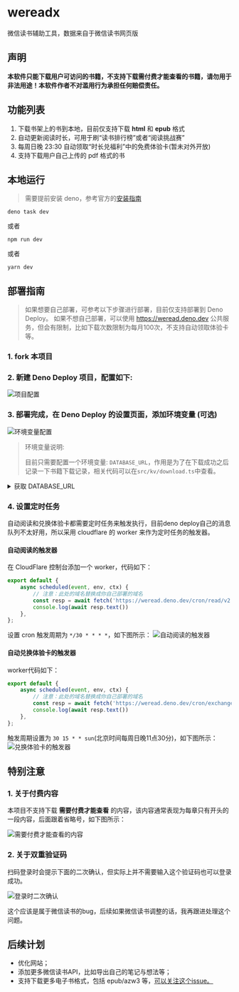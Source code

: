 # wereadx

微信读书辅助工具，数据来自于微信读书网页版

## 声明
**本软件只能下载用户可访问的书籍，不支持下载需付费才能查看的书籍，请勿用于非法用途！本软件作者不对滥用行为承担任何赔偿责任。**

## 功能列表

1. 下载书架上的书到本地，目前仅支持下载 **html** 和 **epub** 格式
2. 自动更新阅读时长，可用于刷“读书排行榜”或者“阅读挑战赛”
3. 每周日晚 23:30 自动领取“时长兑福利”中的免费体验卡(暂未对外开放)
4. 支持下载用户自己上传的 pdf 格式的书


## 本地运行

> 需要提前安装 deno，参考官方的[安装指南](https://docs.deno.com/runtime/manual/getting_started/installation)

```shell
deno task dev
```
或者
```shell
npm run dev
```
或者
```shell
yarn dev
```


## 部署指南

> 如果想要自己部署，可参考以下步骤进行部署，目前仅支持部署到 Deno Deploy。
> 如果不想自己部署，可以使用 https://weread.deno.dev 公共服务，但会有限制，比如下载次数限制为每月100次，不支持自动领取体验卡等。

### 1. fork 本项目

### 2. 新建 Deno Deploy 项目，配置如下:
![项目配置](assets/setup.png)

### 3. 部署完成，在 Deno Deploy 的设置页面，添加环境变量 (可选)
![环境变量配置](assets/env.png)

> 环境变量说明:
> 
> 目前只需要配置一个环境变量: `DATABASE_URL`，作用是为了在下载成功之后记录一下书籍下载记录，相关代码可以在`src/kv/download.ts`中查看。
>

<details>
<summary>获取 DATABASE_URL</summary>

#### 关于这个环境变量的获取：
注册 https://supabase.com/ 账号，创建一个新的项目，如下图：

![创建一个数据库项目](assets/new-database-project.png)

> **保存这个数据库密码，后面连接字符串需要使用**

等待项目创建成功后，进入**Project Settings**里面的**Database**：

![数据库配置入口](assets/database-entry.png)

找到 **连接字符串** 面板，切换到`URI`，这个就是`DATABASE_URL`。注意需要用上面保存的数据库密码替换里面的`[YOUR-PASSWORD]`部分。

![连接字符串](assets/connect-string.png)
</details>


### 4. 设置定时任务
自动阅读和兑换体验卡都需要定时任务来触发执行，目前deno deploy自己的消息队列不太好用，所以采用 cloudflare 的 worker 来作为定时任务的触发器。

#### 自动阅读的触发器
在 CloudFlare 控制台添加一个 worker，代码如下：
```js
export default {
    async scheduled(event, env, ctx) {
        // 注意：此处的域名替换成你自己部署的域名
        const resp = await fetch('https://weread.deno.dev/cron/read/v2')
        console.log(await resp.text())
    },
};
```
设置 cron 触发周期为 `*/30 * * * *`，如下图所示：
![自动阅读的触发器](assets/cron-read.png)

#### 自动兑换体验卡的触发器
worker代码如下：
```js
export default {
    async scheduled(event, env, ctx) {
        // 注意：此处的域名替换成你自己部署的域名
        const resp = await fetch('https://weread.deno.dev/cron/exchange-awards')
        console.log(await resp.text())
    },
};
```
触发周期设置为 `30 15 * * sun`(北京时间每周日晚11点30分)，如下图所示：
![兑换体验卡的触发器](assets/cron-exchange.png)


## 特别注意

### 1. 关于付费内容
本项目不支持下载 **需要付费才能查看** 的内容，该内容通常表现为每章只有开头的一段内容，后面跟着省略号，如下图所示：

![需要付费才能查看的内容](assets/incomplete.png)

### 2. 关于双重验证码

扫码登录时会提示下面的二次确认，但实际上并不需要输入这个验证码也可以登录成功。

![登录时二次确认](assets/login.png)

这个应该是属于微信读书的bug，后续如果微信读书调整的话，我再跟进处理这个问题。


## 后续计划

- 优化网站；
- 添加更多微信读书API，比如导出自己的笔记与想法等；
- 支持下载更多电子书格式，包括 epub/azw3 等，[可以关注这个issue。](https://github.com/champkeh/wereadx/issues/2)
